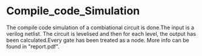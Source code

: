 # Compile_code_Simulation
The compile code simulation of a combiational circuit is done.The input is a verilog netlist.
The circuit is levelised and then for each level, the output has been calculated.Every gate has been treated as a node.
More info can be found in "report.pdf".
